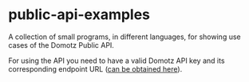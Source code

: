 # public-api-examples

A collection of small programs, in different languages, for showing use cases of the Domotz Public API.


For using the API you need to have a valid Domotz API key and its corresponding endpoint URL 
([can be obtained here](https://portal.domotz.com/portal/account)).
